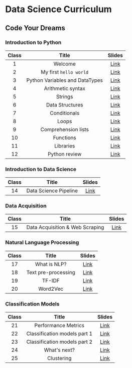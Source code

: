 # Data Science Curriculum
## Code Your Dreams

### Introduction to Python

| **Class** |        **Title**       | **Slides** |
|:---------:|:----------------------:|:----------:|
|     1     | Welcome                | [Link](Class%2001%20-%20Welcome/class01_welcome.ipynb) |
|     2     | My first `hello world` | [Link](Class%2002%20-%20My%20first%20Hello%20World/class02_helloworld.ipynb) |
|     3     | Python Variables and DataTypes   | [Link](Class%2003%20-%20Variables%20and%20Datatypes/class03_variables_datatypes.ipynb) |
|     4     | Arithmetic syntax      | [Link](Class%2004%20-%20Arithmetic%20syntax/class04_arithmetic_syntax.ipynb) |
|     5     | Strings                | [Link](Class%2005%20-%20Strings/class05_strings.ipynb) |
|     6     | Data Structures        | [Link](Class%2006%20-%20Lists/class06_lists.ipynb) |
|     7     | Conditionals           | [Link](Class%2007%20-%20Conditionals/class07_conditionals.ipynb) |
|     8     | Loops                  | [Link](Class%2008%20-%20Loops/class08_loops.ipynb) |
|     9     | Comprehension lists    | [Link](Class%2009%20-%20Comprehension%20List/class09_comprehension_list.ipynb) |
|    10     | Functions              | [Link](Class%2010%20-%20Functions/class10_functions.ipynb) |
|    11     | Libraries              | [Link](Class%2011%20-%20Libraries/class11_libraries.ipynb) |
|    12     | Python review          | [Link](Class%2012%20-%20Python%20practice/class12_python_practice.ipynb) |


### Introduction to Data Science

| **Class** |        **Title**       | **Slides** |
|:---------:|:----------------------:|:----------:|
|    14     | Data Science Pipeline  | [Link](Class%2014%20-%20Data%20Science%20pipeline/class14_ds.ipynb) |


### Data Acquisition

| **Class** |        **Title**       | **Slides** |
|:---------:|:----------------------:|:----------:|
|    15     | Data Acquisition & Web Scraping   | [Link](Class%2015%20-%20Webscraping/class15_web_scraping.ipynb) |


### Natural Language Processing

| **Class** |        **Title**       | **Slides** |
|:---------:|:----------------------:|:----------:|
|    17     | What is NLP?           | [Link](Class%2017%20-%20Language/class_17_language.ipynb) |
|    18     | Text pre-processing    | [Link](Class%2018%20-%20Word%20Cloud/class_18_wordcloud.ipynb) |
|    19     | TF-IDF                 | [Link](Class%2019%20-%20TF-IDF/class_19_tfidf.ipynb) |
|    20     | Word2Vec               | [Link](Class%2020%20-%20Word2Vec/class_20_word2vec.ipynb) |


### Classification Models

| **Class** |        **Title**       | **Slides** |
|:---------:|:----------------------:|:----------:|
|    21     | Performance Metrics    | [Link](Class%2021%20-%20Performance%20Metrics/class_21_performance.ipynb) |
|    22     | Classification models part 1 | [Link](Class%2021%20-%20Performance%20Metrics/Class%2022%20-%20Classification/class_22_classification.ipynb) |
|    23     | Classification models part 2 | [Link](Class%2023%20-%20Classification%20part2/class_23_classification.ipynb) |
|    24     | What's next?           | [Link](Class%2024%20-%20Next/class_24_clustering.ipynb) |
|    25     | Clustering             | [Link](Class%2025%20-%20Clustering/class_25_clustering.ipynb) |
